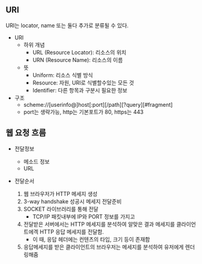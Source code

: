 ## URI
URI는 locator, name 또는 둘다 추가로 분류될 수 있다.
- URI
	- 하위 개념
		- URL (Resource Locator): 리소스의 위치
		- URN (Resource Name): 리소스의 이름
	- 뜻
		- Uniform: 리소스 식별 방식
		- Resource: 자원, URI로 식별할수있는 모든 것
		- Identifier: 다른 항목과 구분시 필요한 정보
- 구조
	- scheme://[userinfo@]host[:port][/path][?query][#fragment]
	- port는 생략가능, http는 기본포트가 80, https는 443

## 웹 요청 흐름

- 전달정보
	- 메소드 정보
	- URL

- 전달순서
	1. 웹 브라우저가 HTTP 메세지 생성
	2. 3-way handshake 성공시 메세지 전달준비
	3. SOCKET 라이브러리를 통해 전달
		- TCP/IP 패킷내부에 IP와 PORT 정보를 가지고
	4. 전달받은 서버에서는 HTTP 메세지를 분석하여 알맞은 결과 메세지를 클라이언트에겍 HTTP 응답 메세지를 전달함.
		- 이 때, 응답 헤더에는 컨텐츠의 타입, 크기 등이 존재함
	5. 응답메세지를 받은 클라이언트의 브라우저는 메세지를 분석하여 유저에게 렌더링해줌
